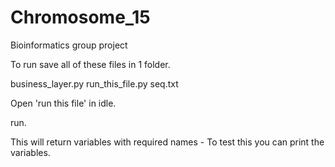 # Chromosome_15
Bioinformatics group project


To run save all of these files in 1 folder.

business_layer.py
run_this_file.py
seq.txt

Open 'run this file'  in idle.

run.

This will return variables with required names - 
To test this you can print the variables. 

